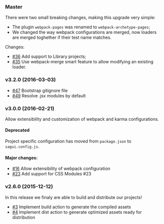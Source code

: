 ### Master

There were two small breaking changes, making this upgrade very simple:

- The plugin `webpack-pages` was renamed to `webpack-archetype-pages`;
- We changed the way webpack configurations are merged, now loaders are merged toghether if their test name matches.

Changes:

- [#36](https://github.com/pirelenito/sagui/pull/36) Add support to Library projects;
- [#35](https://github.com/pirelenito/sagui/pull/35) Use webpack-merge smart feature to allow modifying an existing loader.

### v3.2.0 (2016-03-03)

- [#47](https://github.com/pirelenito/sagui/pull/47) Bootstrap gitignore file
- [#49](https://github.com/pirelenito/sagui/pull/49) Resolve .jsx modules by default

### v3.0.0 (2016-02-21)

Allow extensibility and customization of webpack and karma configurations.

#### Deprecated

Project specific configuration has moved from `package.json` to `sagui.config.js`.

#### Major changes:

- [#16](https://github.com/pirelenito/sagui/issues/16) Allow extensibility of webpack configuration
- [#23](https://github.com/pirelenito/sagui/pull/23) Add support for CSS Modules #23

### v2.6.0 (2015-12-12)

In this release we finaly are able to build and distribute our projects!

- [#3](https://github.com/pirelenito/sagui/issues/3) Implement build action to generate the compiled assets
- [#4](https://github.com/pirelenito/sagui/issues/4) Implement dist action to generate optimized assets ready for distribution
